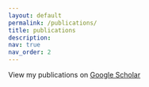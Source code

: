 ```yaml
---
layout: default
permalink: /publications/
title: publications
description: 
nav: true
nav_order: 2
---
```

View my publications on <a href="https://scholar.google.com/citations?hl=en&user=7Jm4_McAAAAJ" target="_blank">Google Scholar</a>

<!-- _pages/publications.md -->

<!--
<div class="publications">

 {% bibliography %} 

</div>
-->
